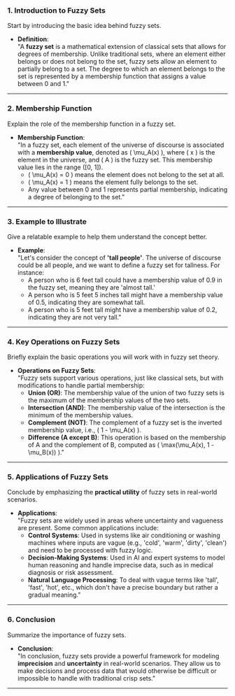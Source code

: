 ### 1. **Introduction to Fuzzy Sets**
Start by introducing the basic idea behind fuzzy sets.

- **Definition**:  
  "A **fuzzy set** is a mathematical extension of classical sets that allows for degrees of membership. Unlike traditional sets, where an element either belongs or does not belong to the set, fuzzy sets allow an element to partially belong to a set. The degree to which an element belongs to the set is represented by a membership function that assigns a value between 0 and 1."

---

### 2. **Membership Function**
Explain the role of the membership function in a fuzzy set.

- **Membership Function**:  
  "In a fuzzy set, each element of the universe of discourse is associated with a **membership value**, denoted as \( \mu_A(x) \), where \( x \) is the element in the universe, and \( A \) is the fuzzy set. This membership value lies in the range \([0, 1]\).  
  - \( \mu_A(x) = 0 \) means the element does not belong to the set at all.  
  - \( \mu_A(x) = 1 \) means the element fully belongs to the set.  
  - Any value between 0 and 1 represents partial membership, indicating a degree of belonging to the set."

---

### 3. **Example to Illustrate**
Give a relatable example to help them understand the concept better.

- **Example**:  
  "Let's consider the concept of **'tall people'**. The universe of discourse could be all people, and we want to define a fuzzy set for tallness. For instance:
  - A person who is 6 feet tall could have a membership value of 0.9 in the fuzzy set, meaning they are 'almost tall.'
  - A person who is 5 feet 5 inches tall might have a membership value of 0.5, indicating they are somewhat tall.
  - A person who is 5 feet tall might have a membership value of 0.2, indicating they are not very tall."

---

### 4. **Key Operations on Fuzzy Sets**
Briefly explain the basic operations you will work with in fuzzy set theory.

- **Operations on Fuzzy Sets**:  
  "Fuzzy sets support various operations, just like classical sets, but with modifications to handle partial membership:
  - **Union (OR)**: The membership value of the union of two fuzzy sets is the maximum of the membership values of the two sets.
  - **Intersection (AND)**: The membership value of the intersection is the minimum of the membership values.
  - **Complement (NOT)**: The complement of a fuzzy set is the inverted membership value, i.e., \( 1 - \mu_A(x) \).
  - **Difference (A except B)**: This operation is based on the membership of A and the complement of B, computed as \( \max(\mu_A(x), 1 - \mu_B(x)) \)."

---

### 5. **Applications of Fuzzy Sets**
Conclude by emphasizing the **practical utility** of fuzzy sets in real-world scenarios.

- **Applications**:  
  "Fuzzy sets are widely used in areas where uncertainty and vagueness are present. Some common applications include:
  - **Control Systems**: Used in systems like air conditioning or washing machines where inputs are vague (e.g., 'cold', 'warm', 'dirty', 'clean') and need to be processed with fuzzy logic.
  - **Decision-Making Systems**: Used in AI and expert systems to model human reasoning and handle imprecise data, such as in medical diagnosis or risk assessment.
  - **Natural Language Processing**: To deal with vague terms like 'tall', 'fast', 'hot', etc., which don't have a precise boundary but rather a gradual meaning."

---

### 6. **Conclusion**
Summarize the importance of fuzzy sets.

- **Conclusion**:  
  "In conclusion, fuzzy sets provide a powerful framework for modeling **imprecision** and **uncertainty** in real-world scenarios. They allow us to make decisions and process data that would otherwise be difficult or impossible to handle with traditional crisp sets."

---
